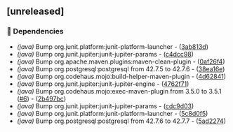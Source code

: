 ## [unreleased]

### 🤖 Dependencies

- *(java)* Bump org.junit.platform:junit-platform-launcher - ([3ab813d](https://github.com/jexxa-projects/JLegMedKafka/commit/3ab813db844a5c26df94dab4c7f8baf6730ebf64))
- *(java)* Bump org.junit.jupiter:junit-jupiter-params - ([c4dcc98](https://github.com/jexxa-projects/JLegMedKafka/commit/c4dcc98154252a57e6d73e7d85b88d6620911aab))
- *(java)* Bump org.apache.maven.plugins:maven-clean-plugin - ([0af26f4](https://github.com/jexxa-projects/JLegMedKafka/commit/0af26f4439c0370fbf94463c1ab54e2b7d69e8a4))
- *(java)* Bump org.postgresql:postgresql from 42.7.5 to 42.7.6 - ([38ea16e](https://github.com/jexxa-projects/JLegMedKafka/commit/38ea16ec09bee3d4cc2d7975731d5121a8315adb))
- *(java)* Bump org.codehaus.mojo:build-helper-maven-plugin - ([4d62841](https://github.com/jexxa-projects/JLegMedKafka/commit/4d62841f25c902470df299fa4462510616b9656d))
- *(java)* Bump org.junit.jupiter:junit-jupiter-engine - ([4762f71](https://github.com/jexxa-projects/JLegMedKafka/commit/4762f71596eb7a29334c0ef9407771406a86d3c9))
- *(java)* Bump org.codehaus.mojo:exec-maven-plugin from 3.5.0 to 3.5.1 ([#6](https://github.com/jexxa-projects/JLegMedKafka/issues/6)) - ([2b497bc](https://github.com/jexxa-projects/JLegMedKafka/commit/2b497bc3a36575fd9ac2f59ac6a99be23b75a2db))
- *(java)* Bump org.junit.jupiter:junit-jupiter-params - ([cdc9d03](https://github.com/jexxa-projects/JLegMedKafka/commit/cdc9d037d34affe21702d8692badf7eaa4cf1c81))
- *(java)* Bump org.junit.platform:junit-platform-launcher - ([5c8d0f5](https://github.com/jexxa-projects/JLegMedKafka/commit/5c8d0f5fb3d4e2dfe3cbd94eacaa84aa9ec519dc))
- *(java)* Bump org.postgresql:postgresql from 42.7.6 to 42.7.7 - ([5ad2274](https://github.com/jexxa-projects/JLegMedKafka/commit/5ad2274a00e856b76b7fd07f245ed931b79014b8))

<!-- generated by git-cliff -->
